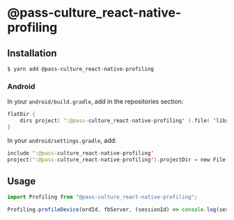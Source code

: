 # @pass-culture_react-native-profiling

## Installation

`$ yarn add @pass-culture_react-native-profiling`

### Android

In your `android/build.gradle`, add in the repositories section:

```kotlin
flatDir {
    dirs project( ':@pass-culture_react-native-profiling' ).file( 'libs' )
}
```

In your `android/settings.gradle`, add:

```kotlin
include ':@pass-culture_react-native-profiling'
project(':@pass-culture_react-native-profiling').projectDir = new File(rootProject.projectDir, '../node_modules/@pass-culture/react-native-profiling/android')
```

## Usage

```typescript
import Profiling from "@pass-culture_react-native-profiling";

Profiling.profileDevice(ordId, fbServer, (sessionId) => console.log(sessionId));
```
